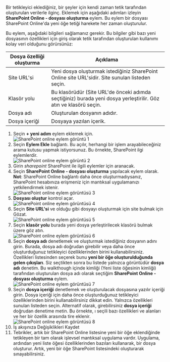 Bir tetikleyici eklediğiniz, bir şeyler için kendi zaman tetik tarafından oluşturulan verilerle ilginç. Eklemek için aşağıdaki adımları izleyin **SharePoint Online - dosyası oluşturma** eylem. Bu eylem bir dosyası SharePoint Online'da yeni öğe tetiği harekete her zaman oluşturulur. 

Bu eylem, aşağıdaki bilgileri sağlamanız gerekir. Bu bilgiler gibi bazı yeni dosyasının özellikleri için giriş olarak tetik tarafından oluşturulan kullanımı kolay veri olduğunu görürsünüz:

| Dosya özelliği oluşturma | Açıklama |
| --- | --- |
| Site URL'si |Yeni dosya oluşturmak istediğiniz SharePoint Online site URL'sidir. Site sunulan listeden seçin. |
| Klasör yolu |Bu klasörüdür (Site URL'de önceki adımda seçtiğiniz) burada yeni dosya yerleştirilir. Göz atın ve klasörü seçin. |
| Dosya adı |Oluşturulan dosyanın adıdır. |
| Dosya içeriği |Dosyaya yazılan içerik. |

1. Seçin **+ yeni adım** eylem eklemek için.  
   ![SharePoint online eylem görüntü 1](./media/connectors-create-api-sharepointonline/action-1.png)  
2. Seçin **Eylem Ekle** bağlantı. Bu açılır, herhangi bir işlem arayabileceğiniz arama kutusu yapmak istiyorsunuz. Bu örnekte, SharePoint ilgi eylemlerdir.    
   ![SharePoint online eylem görüntü 2](./media/connectors-create-api-sharepointonline/action-2.png)    
3. Girin *sharepoint* SharePoint ile ilgili eylemler için aranacak.
4. Seçin **SharePoint Online - dosyası oluşturma** yapılacak eylem olarak.   **Not**: SharePoint Online bağlantı daha önce oluşturmadıysanız, SharePoint hesabınıza erişmeniz için mantıksal uygulamanızı yetkilendirmek istenir.    
   ![SharePoint online eylem görüntüsü 3](./media/connectors-create-api-sharepointonline/action-3.png)    
5. **Dosyası oluştur** kontrol açar.   
   ![SharePoint online eylem görüntüsü 4](./media/connectors-create-api-sharepointonline/action-4.png)     
6. Seçin **Site URL'si** ve olduğu gibi dosyayı oluşturmak için site bulmak için Gözat.     
   ![SharePoint online eylem görüntüsü 5](./media/connectors-create-api-sharepointonline/action-5.png)  
7. Seçin **klasör yolu** burada yeni dosya yerleştirilecek klasörü bulmak üzere göz atın.  
   ![SharePoint online eylem görüntüsü 6](./media/connectors-create-api-sharepointonline/action-6.png)  
8. Seçin **dosya adı** denetlemek ve oluşturmak istediğiniz dosyanın adını girin. Burada, dosya adı doğrudan girebilir veya daha önce oluşturduğunuz tetikleyici özelliklerinden birini kullanabilirsiniz. Özellikleri listesinden seçerek bunu **yeni bir öğe oluşturulduğunda gelen çıkışları**. Siz seçtikten sonra bu listede yalnızca görüntüdür **dosya adı** denetim. Bu walkthough içinde kimliği (Yeni liste öğesinin kimliği) tarafından oluşturulan dosya adı olarak seçtiğim **SharePoint Online - dosyası oluşturma** eylem.    
   ![SharePoint online eylem görüntüsü 7](./media/connectors-create-api-sharepointonline/action-7.png)  
9. Seçin **dosya içeriği** denetlemek ve oluşturulacak dosyasına yazılır içeriği girin. Dosya içeriği için daha önce oluşturduğunuz tetikleyici özelliklerinden birini kullanabilirsiniz dikkat edin. Yalnızca özellikleri sunulan listeden seçin. Alternatif olarak, girebilirsiniz **dosya içeriği** doğrudan denetime metin. Bu örnekte, ı seçili bazı özellikleri ve alanları ve her bir özellik arasında tire eklenir.        
   ![SharePoint online eylem görüntüsü 8](./media/connectors-create-api-sharepointonline/action-8.png)  
10. İş akışınıza Değişiklikleri Kaydet  
11. Tebrikler, artık bir SharePoint Online listesine yeni bir öğe eklendiğinde tetikleyen bir tam olarak işlevsel mantıksal uygulama vardır. Uygulama, ardından yeni liste öğesi özelliklerinden bazıları kullanarak, bir dosya oluşturur.  Artık, yeni bir öğe SharePoint listesindeki oluşturarak sınayabilirsiniz. 

